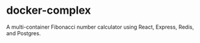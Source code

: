 # docker-complex

A multi-container Fibonacci number calculator using React, Express, Redis, and Postgres.